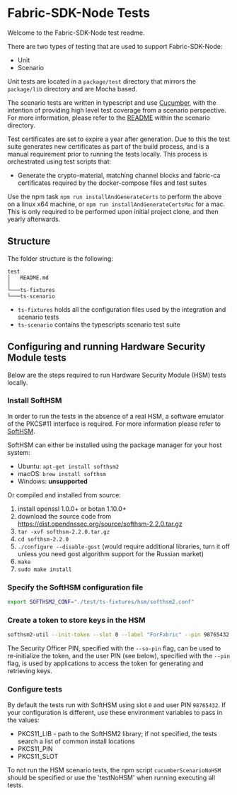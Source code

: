 # Fabric-SDK-Node Tests

Welcome to the Fabric-SDK-Node test readme.

There are two types of testing that are used to support Fabric-SDK-Node:
 - Unit
 - Scenario

Unit tests are located in a `package/test` directory that mirrors the `package/lib` directory and are Mocha based.

The scenario tests are written in typescript and use [Cucumber](https://github.com/cucumber/cucumber-js), with the intention of providing high level test coverage from a scenario perspective. For more information, please refer to the [README](./ts-scenario/README.md) within the scenario directory.

Test certificates are set to expire a year after generation. Due to this the test suite generates new certificates as part of the build process, and is a manual requirement prior to running the tests locally. This process is orchestrated using test scripts that:
 - Generate the crypto-material, matching channel blocks and fabric-ca certificates required by the docker-compose files and test suites

Use the npm task `npm run installAndGenerateCerts` to perform the above on a linux x64 machine, or `npm run installAndGenerateCertsMac` for a mac. This is only required to be performed upon initial project clone, and then yearly afterwards.

## Structure

The folder structure is the following:

```
test
│   README.md
│
└───ts-fixtures
└───ts-scenario
```

- `ts-fixtures` holds all the configuration files used by the integration and scenario tests
- `ts-scenario` contains the typescripts scenario test suite

## Configuring and running Hardware Security Module tests

Below are the steps required to run Hardware Security Module (HSM) tests locally.

### Install SoftHSM

In order to run the tests in the absence of a real HSM, a software emulator of the PKCS#11 interface is required.
For more information please refer to [SoftHSM](https://www.opendnssec.org/softhsm/).

SoftHSM can either be installed using the package manager for your host system:

* Ubuntu: `apt-get install softhsm2`
* macOS: `brew install softhsm`
* Windows: **unsupported**

Or compiled and installed from source:

1. install openssl 1.0.0+ or botan 1.10.0+
2. download the source code from <https://dist.opendnssec.org/source/softhsm-2.2.0.tar.gz>
3. `tar -xvf softhsm-2.2.0.tar.gz`
4. `cd softhsm-2.2.0`
5. `./configure --disable-gost` (would require additional libraries, turn it off unless you need gost algorithm support
   for the Russian market)
6. `make`
7. `sudo make install`

### Specify the SoftHSM configuration file

```bash
export SOFTHSM2_CONF="./test/ts-fixtures/hsm/softhsm2.conf"
```

### Create a token to store keys in the HSM

```bash
softhsm2-util --init-token --slot 0 --label "ForFabric" --pin 98765432 --so-pin 1234
```

The Security Officer PIN, specified with the `--so-pin` flag, can be used to re-initialize the token, 
and the user PIN (see below), specified with the `--pin` flag, is used by applications to access the token for 
generating and retrieving keys.

### Configure tests

By default the tests run with SoftHSM using slot `0` and user PIN `98765432`. If your configuration is different, use
these environment variables to pass in the values:

* PKCS11_LIB - path to the SoftHSM2 library; if not specified, the tests search a list of common install locations
* PKCS11_PIN
* PKCS11_SLOT

To not run the HSM scenario tests, the npm script `cucumberScenarioNoHSM` should be specified or use the 'testNoHSM' when running executing all tests.
